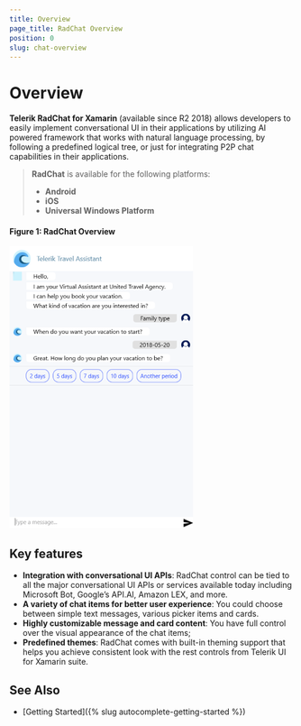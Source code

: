 ```yaml
---
title: Overview
page_title: RadChat Overview
position: 0
slug: chat-overview
---
```


# Overview #

**Telerik RadChat for Xamarin** (available since R2 2018) allows developers to easily implement conversational UI in their applications by utilizing AI powered framework that works with natural language processing, by following a predefined logical tree, or just for integrating P2P chat capabilities in their applications.

> **RadChat** is available for the following platforms:
> 
> - **Android**
> - **iOS**
> - **Universal Windows Platform**

#### Figure 1: RadChat Overview

![Chat Overview](images/chat_overview.png)

## Key features

* **Integration with conversational UI APIs**: RadChat control can be tied to all the major conversational UI APIs or services available today including Microsoft Bot, Google’s API.AI, Amazon LEX, and more.
* **A variety of chat items for better user experience**: You could choose between simple text messages, various picker items and cards. 
* **Highly customizable message and card content**: You have full control over the visual appearance of the chat items;
* **Predefined themes**: RadChat comes with built-in theming support that helps you achieve consistent look with the rest controls from Telerik UI for Xamarin suite.


## See Also

- [Getting Started]({% slug autocomplete-getting-started %})